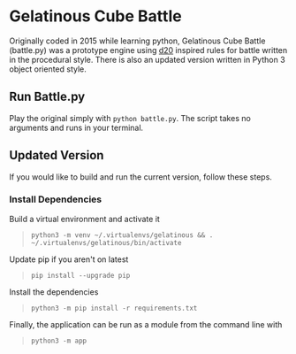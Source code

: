 # Gelatinous Cube Battle
Originally coded in 2015 while learning python, Gelatinous Cube Battle (battle.py) was a prototype engine using [d20](https://en.wikipedia.org/wiki/D20_System) inspired rules for battle written in the procedural style.
There is also an updated version written in Python 3 object oriented style.

## Run Battle.py
Play the original simply with `python battle.py`. The script takes no arguments and runs in your terminal. 

## Updated Version
If you would like to build and run the current version, follow these steps. 

### Install Dependencies
Build a virtual environment and activate it
> `python3 -m venv ~/.virtualenvs/gelatinous && . ~/.virtualenvs/gelatinous/bin/activate`

Update pip if you aren't on latest
> `pip install --upgrade pip` 

Install the dependencies
> `python3 -m pip install -r requirements.txt`

Finally, the application can be run as a module from the command line with
> `python3 -m app`